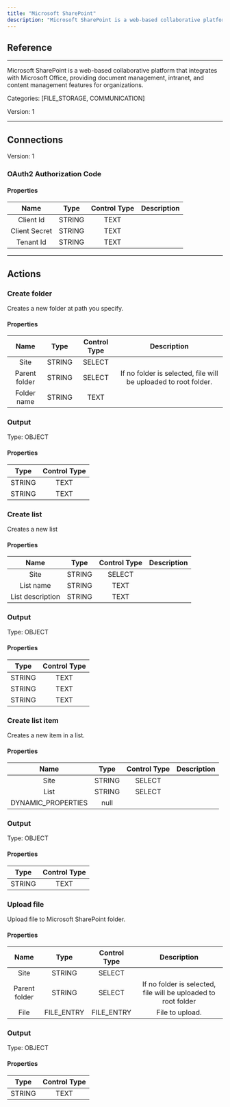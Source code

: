 ```yaml
---
title: "Microsoft SharePoint"
description: "Microsoft SharePoint is a web-based collaborative platform that integrates with Microsoft Office, providing document management, intranet, and content management features for organizations."
---
```

## Reference
<hr />

Microsoft SharePoint is a web-based collaborative platform that integrates with Microsoft Office, providing document management, intranet, and content management features for organizations.


Categories: [FILE_STORAGE, COMMUNICATION]


Version: 1

<hr />



## Connections

Version: 1


### OAuth2 Authorization Code

#### Properties

|      Name      |     Type     |     Control Type     |     Description     |
|:--------------:|:------------:|:--------------------:|:-------------------:|
| Client Id | STRING | TEXT  |  |
| Client Secret | STRING | TEXT  |  |
| Tenant Id | STRING | TEXT  |  |





<hr />





## Actions


### Create folder
Creates a new folder at path you specify.

#### Properties

|      Name      |     Type     |     Control Type     |     Description     |
|:--------------:|:------------:|:--------------------:|:-------------------:|
| Site | STRING | SELECT  |  |
| Parent folder | STRING | SELECT  |  If no folder is selected, file will be uploaded to root folder.  |
| Folder name | STRING | TEXT  |  |


### Output



Type: OBJECT

#### Properties

|     Type     |     Control Type     |
|:------------:|:--------------------:|
| STRING | TEXT  |
| STRING | TEXT  |





### Create list
Creates a new list

#### Properties

|      Name      |     Type     |     Control Type     |     Description     |
|:--------------:|:------------:|:--------------------:|:-------------------:|
| Site | STRING | SELECT  |  |
| List name | STRING | TEXT  |  |
| List description | STRING | TEXT  |  |


### Output



Type: OBJECT

#### Properties

|     Type     |     Control Type     |
|:------------:|:--------------------:|
| STRING | TEXT  |
| STRING | TEXT  |
| STRING | TEXT  |





### Create list item
Creates a new item in a list.

#### Properties

|      Name      |     Type     |     Control Type     |     Description     |
|:--------------:|:------------:|:--------------------:|:-------------------:|
| Site | STRING | SELECT  |  |
| List | STRING | SELECT  |  |
| DYNAMIC_PROPERTIES | null  |


### Output



Type: OBJECT

#### Properties

|     Type     |     Control Type     |
|:------------:|:--------------------:|
| STRING | TEXT  |





### Upload file
Upload file to Microsoft SharePoint folder.

#### Properties

|      Name      |     Type     |     Control Type     |     Description     |
|:--------------:|:------------:|:--------------------:|:-------------------:|
| Site | STRING | SELECT  |  |
| Parent folder | STRING | SELECT  |  If no folder is selected, file will be uploaded to root folder  |
| File | FILE_ENTRY | FILE_ENTRY  |  File to upload.  |


### Output



Type: OBJECT

#### Properties

|     Type     |     Control Type     |
|:------------:|:--------------------:|
| STRING | TEXT  |





